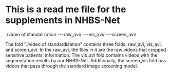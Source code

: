 # This is a read me file for the supplements in NHBS-Net
./video of standalization
---raw_avi/
---vis_avi/
---screen_avi/

The fold "./video of standardization" contains three folds: raw_avi, vis_avi, and screen_avi. In the raw_avi, the files in it are the raw videos that cropped sensitive patients' information. The vis_avi fold contains videos with the segmentation results by our NHBS-Net. Additionally, the screen_vis fold has videos that pass through the standard image screening model.
